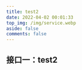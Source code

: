 ```yaml
---
title: test2
date: 2022-04-02 00:01:33
top_img: /img/service.webp
aside: false
comments: false
---
```


## 接口一：test2
